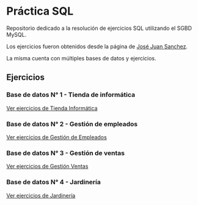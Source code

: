 # Práctica SQL

Repositorio dedicado a la resolución de ejercicios SQL utilizando el SGBD MySQL.

Los ejercicios fueron obtenidos desde la página de [José Juan Sanchez](https://josejuansanchez.org/bd/ejercicios-consultas-sql/index.html).

La misma cuenta con múltiples bases de datos y ejercicios.

## Ejercicios

### Base de datos N° 1 - Tienda de informática

<a href="/consultas/tienda.md">Ver ejercicios de Tienda Informática</a>

### Base de datos N° 2 - Gestión de empleados

<a href="/consultas/empleados.md">Ver ejercicios de Gestión de Empleados</a>

### Base de datos N° 3 - Gestión de ventas

<a href="/consultas/ventas.md">Ver ejercicios de Gestión Ventas</a>

### Base de datos N° 4 - Jardinería

<a href="/consultas/jardineria.md">Ver ejercicios de Jardinería</a>